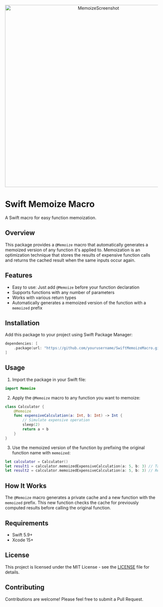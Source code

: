 <p align="center">
<img src="https://github.com/tornikegomareli/MemoizeMacro/assets/24585160/4ac49599-85d7-4457-aa7c-c912730b2d64" width="600" alt="MemoizeScreenshot">
</p>

# Swift Memoize Macro

A Swift macro for easy function memoization.

## Overview

This package provides a `@Memoize` macro that automatically generates a memoized version of any function it's applied to. Memoization is an optimization technique that stores the results of expensive function calls and returns the cached result when the same inputs occur again.

## Features

- Easy to use: Just add `@Memoize` before your function declaration
- Supports functions with any number of parameters
- Works with various return types
- Automatically generates a memoized version of the function with a `memoized` prefix

## Installation

Add this package to your project using Swift Package Manager:

```swift
dependencies: [
    .package(url: "https://github.com/yourusername/SwiftMemoizeMacro.git", from: "1.0.0")
]
```

## Usage

1. Import the package in your Swift file:

```swift
import Memoize
```

2. Apply the `@Memoize` macro to any function you want to memoize:

```swift
class Calculator {
    @Memoize
    func expensiveCalculation(a: Int, b: Int) -> Int {
        // Simulate expensive operation
        sleep(2)
        return a + b
    }
}
```

3. Use the memoized version of the function by prefixing the original function name with `memoized`:

```swift
let calculator = Calculator()
let result1 = calculator.memoizedExpensiveCalculation(a: 5, b: 3) // Takes 2 seconds
let result2 = calculator.memoizedExpensiveCalculation(a: 5, b: 3) // Returns immediately
```

## How It Works

The `@Memoize` macro generates a private cache and a new function with the `memoized` prefix. This new function checks the cache for previously computed results before calling the original function.

## Requirements

- Swift 5.9+
- Xcode 15+

## License
This project is licensed under the MIT License - see the [LICENSE](https://github.com/tornikegomareli/MemoizeMacro/blob/main/LICENSE) file for details.

## Contributing
Contributions are welcome! Please feel free to submit a Pull Request.
